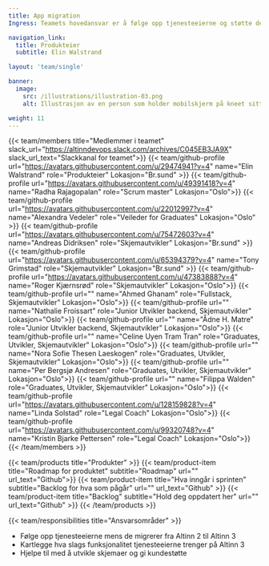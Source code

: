 ```yaml
---
title: App migration
Ingress: Teamets hovedansvar er å følge opp tjenesteeierne og støtte dem under migreringen til Altinn 3. 

navigation_link:
  title: Produkteier
  subtitle: Elin Walstrand

layout: 'team/single'

banner:
  image:
    src: /illustrations/illustration-03.png
    alt: Illustrasjon av en person som holder mobilskjerm på kneet sitt

weight: 11
---
```


{{< team/members title="Medlemmer i teamet" slack_url="https://altinndevops.slack.com/archives/C045EB3JA9X" slack_url_text="Slackkanal for teamet">}}
{{< team/github-profile url="https://avatars.githubusercontent.com/u/29474941?v=4" name="Elin Walstrand" role="Produkteier" Lokasjon="Br.sund" >}}
{{< team/github-profile url="https://avatars.githubusercontent.com/u/49391418?v=4" name="Radha Rajagopalan" role="Scrum master" Lokasjon="Oslo">}}
{{< team/github-profile url="https://avatars.githubusercontent.com/u/22012997?v=4" name="Alexandra Vedeler" role="Veileder for Graduates" Lokasjon="Oslo" >}}
{{< team/github-profile url="https://avatars.githubusercontent.com/u/75472603?v=4" name="Andreas Didriksen" role="Skjemautvikler" Lokasjon="Br.sund" >}}
{{< team/github-profile url="https://avatars.githubusercontent.com/u/65394379?v=4" name="Tony Grimstad" role="Skjemautvikler" Lokasjon="Br.sund" >}}
{{< team/github-profile url="https://avatars.githubusercontent.com/u/47383888?v=4" name="Roger Kjærnsrød" role="Skjemautvikler" Lokasjon="Oslo">}}
{{< team/github-profile url="" name="Ahmed Ghanam" role="Fullstack, Skjemautvikler" Lokasjon="Oslo">}}
{{< team/github-profile url="" name="Nathalie Froissart" role="Junior Utvikler backend, Skjemautvikler" Lokasjon="Oslo">}}
{{< team/github-profile url="" name="Ådne H. Matre" role="Junior Utvikler backend, Skjemautvikler" Lokasjon="Oslo">}}
{{< team/github-profile url="" name="Celine Uyen Tram Tran" role="Graduates, Utvikler, Skjemautvikler" Lokasjon="Oslo">}}
{{< team/github-profile url="" name="Nora Sofie Thesen Laeskogen" role="Graduates, Utvikler, Skjemautvikler" Lokasjon="Oslo">}}
{{< team/github-profile url="" name="Per Bergsjø Andresen" role="Graduates, Utvikler, Skjemautvikler" Lokasjon="Oslo">}}
{{< team/github-profile url="" name="Filippa Walden" role="Graduates, Utvikler, Skjemautvikler" Lokasjon="Oslo">}}
{{< team/github-profile url="https://avatars.githubusercontent.com/u/128159828?v=4" name="Linda Solstad" role="Legal Coach" Lokasjon="Oslo">}}
{{< team/github-profile url="https://avatars.githubusercontent.com/u/99320748?v=4" name="Kristin Bjarke Pettersen" role="Legal Coach" Lokasjon="Oslo">}}
{{< /team/members >}}

{{< team/products title="Produkter" >}}
{{< team/product-item title="Roadmap for produktet" subtitle="Roadmap" url="" url_text="Github">}}
{{< team/product-item title="Hva inngår i sprinten" subtitle="Backlog for hva som pågår" url="" url_text="Github" >}}
{{< team/product-item title="Backlog" subtitle="Hold deg oppdatert her" url="" url_text="Github" >}}
{{< /team/products >}}

{{< team/responsibilities title="Ansvarsområder" >}}

- Følge opp tjenesteeierne mens de migrerer fra Altinn 2 til Altinn 3
- Kartlegge hva slags funksjonalitet tjenesteeierne trenger på Altinn 3
- Hjelpe til med å utvikle skjemaer og gi kundestøtte

